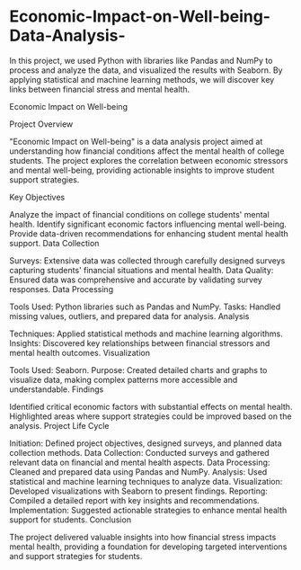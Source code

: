 # Economic-Impact-on-Well-being-Data-Analysis-
In this project, we used Python with libraries like Pandas and NumPy to process and analyze the data, and visualized the results with Seaborn. By applying statistical and machine learning methods, we will  discover key links between financial stress and mental health.



Economic Impact on Well-being

Project Overview

"Economic Impact on Well-being" is a data analysis project aimed at understanding how financial conditions affect the mental health of college students. The project explores the correlation between economic stressors and mental well-being, providing actionable insights to improve student support strategies.

Key Objectives

Analyze the impact of financial conditions on college students' mental health.
Identify significant economic factors influencing mental well-being.
Provide data-driven recommendations for enhancing student mental health support.
Data Collection

Surveys: Extensive data was collected through carefully designed surveys capturing students' financial situations and mental health.
Data Quality: Ensured data was comprehensive and accurate by validating survey responses.
Data Processing

Tools Used: Python libraries such as Pandas and NumPy.
Tasks: Handled missing values, outliers, and prepared data for analysis.
Analysis

Techniques: Applied statistical methods and machine learning algorithms.
Insights: Discovered key relationships between financial stressors and mental health outcomes.
Visualization

Tools Used: Seaborn.
Purpose: Created detailed charts and graphs to visualize data, making complex patterns more accessible and understandable.
Findings

Identified critical economic factors with substantial effects on mental health.
Highlighted areas where support strategies could be improved based on the analysis.
Project Life Cycle

Initiation: Defined project objectives, designed surveys, and planned data collection methods.
Data Collection: Conducted surveys and gathered relevant data on financial and mental health aspects.
Data Processing: Cleaned and prepared data using Pandas and NumPy.
Analysis: Used statistical and machine learning techniques to analyze data.
Visualization: Developed visualizations with Seaborn to present findings.
Reporting: Compiled a detailed report with key insights and recommendations.
Implementation: Suggested actionable strategies to enhance mental health support for students.
Conclusion

The project delivered valuable insights into how financial stress impacts mental health, providing a foundation for developing targeted interventions and support strategies for students.
